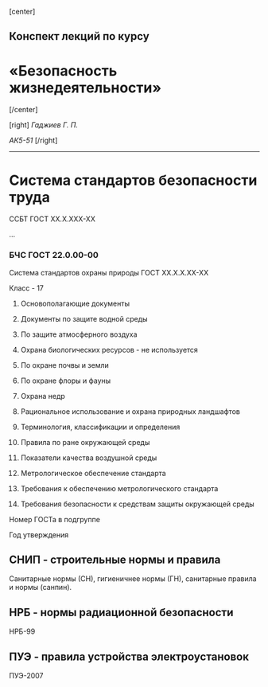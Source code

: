 [center]
## Конспект лекций по курсу
# «Безопасность жизнедеятельности»
[/center]

[right]
*Гаджиев Г. П.*

*АК5-51*
[/right]

----

# Система стандартов безопасности труда

ССБТ ГОСТ XX.X.XXX-XX

...


### БЧС ГОСТ 22.0.00-00
Система стандартов охраны природы
ГОСТ XX.X.X.XX-XX


Класс - 17


1. Основополагающие документы
1. Документы по защите водной среды
1. По защите атмосферного воздуха
1. Охрана биологических ресурсов - не используется
1. По охране почвы и земли
1. По охране флоры и фауны
1. Охрана недр
1. Рациональное использование и охрана природных ландшафтов


1. Терминология, классификации и определения
1. Правила по ране окружающей среды
1. Показатели качества воздушной среды
1. Метрологическое обеспечение стандарта
1. Требования к обеспечению метрологического стандарта
1. Требования безопасности к средствам защиты окружающей среды

Номер ГОСТа в подгруппе

Год утверждения


## СНИП - строительные нормы и правила


Санитарные нормы (СН), гигиеничнее нормы (ГН), санитарные правила и нормы (санпин).

## НРБ - нормы радиационной безопасности
НРБ-99

## ПУЭ - правила устройства электроустановок
ПУЭ-2007


